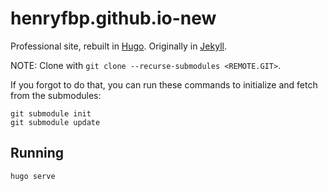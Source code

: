# henryfbp.github.io-new

Professional site, rebuilt in [Hugo](https://gohugo.io/). Originally in [Jekyll](https://jekyllrb.com/).

NOTE: Clone with `git clone --recurse-submodules <REMOTE.GIT>`.

If you forgot to do that, you can run these commands to initialize and fetch from the submodules:

    git submodule init
    git submodule update

## Running

    hugo serve